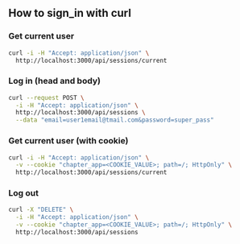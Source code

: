 ## How to sign_in with curl

### Get current user

```bash
curl -i -H "Accept: application/json" \
  http://localhost:3000/api/sessions/current
```

### Log in (head and body)

```bash
curl --request POST \
  -i -H "Accept: application/json" \
  http://localhost:3000/api/sessions \
  --data "email=user1email@tmail.com&password=super_pass"
```

### Get current user (with cookie)

```bash
curl -i -H "Accept: application/json" \
  -v --cookie "chapter_app=<COOKIE_VALUE>; path=/; HttpOnly" \
  http://localhost:3000/api/sessions/current
```

### Log out

```bash
curl -X "DELETE" \
  -i -H "Accept: application/json" \
  -v --cookie "chapter_app=<COOKIE_VALUE>; path=/; HttpOnly" \
  http://localhost:3000/api/sessions
```
